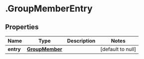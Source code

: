 # .GroupMemberEntry

## Properties
Name | Type | Description | Notes
------------ | ------------- | ------------- | -------------
**entry** | [**GroupMember**](GroupMember.md) |  | [default to null]


